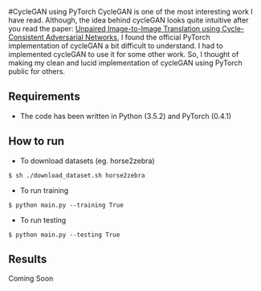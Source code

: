 #CycleGAN using PyTorch
CycleGAN is one of the most interesting work I have read. Although, the idea behind cycleGAN looks quite intuitive after you read the paper: [Unpaired Image-to-Image Translation using Cycle-Consistent Adversarial Networks](https://arxiv.org/abs/1703.10593), I found the official PyTorch implementation of cycleGAN a bit difficult to understand. I had to implemented cycleGAN to use it for some other work. So, I thought of making my clean and lucid implementation of cycleGAN using PyTorch public for others. 

## Requirements
- The code has been written in Python (3.5.2) and PyTorch (0.4.1)

## How to run
* To download datasets (eg. horse2zebra)
```
$ sh ./download_dataset.sh horse2zebra
```
* To run training
```
$ python main.py --training True
```
* To run testing
```
$ python main.py --testing True
```

## Results
Coming Soon
